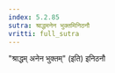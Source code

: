 ```yaml
---
index: 5.2.85
sutra: श्राद्धमनेन भुक्तमिनिठनौ
vritti: full_sutra
---
```


"श्राद्धम् अनेन भुक्तम्" (इति) इनिठनौ 